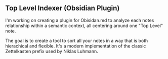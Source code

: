 ## Top Level Indexer (Obsidian Plugin)

I'm working on creating a plugin for Obisidan.md to analyze each notes relationship within a semantic context, all centering around one "Top Level" note.

The goal is to create a tool to sort all your notes in a way that is both hierachical and flexible. It's a modern implementation of the classic Zettelkasten prefix used by Niklas Luhmann.